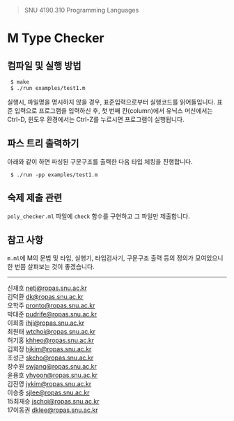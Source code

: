 > SNU 4190.310 Programming Languages

# M Type Checker

## 컴파일 및 실행 방법
```
 $ make
 $ ./run examples/test1.m
```

실행시, 파일명을 명시하지 않을 경우, 표준입력으로부터 실행코드를 읽어들입니다.
 표준 입력으로 프로그램을 입력하신 후, 첫 번째 칸(column)에서 유닉스 머신에서는 Ctrl-D, 윈도우 환경에서는 Ctrl-Z를 누르시면 프로그램이 실행됩니다.


## 파스 트리 출력하기

아래와 같이 하면 파싱된 구문구조를 출력한 다음 타입 체킹을 진행합니다.
```
 $ ./run -pp examples/test1.m
```
## 숙제 제출 관련

`poly_checker.ml` 파일에 `check` 함수를 구현하고 그 파일만 제출합니다.

## 참고 사항

`m.ml`에 M의 문법 및 타입, 실행기, 타입검사기, 구문구조 출력 등의 정의가 모여있으니 한 번쯤 살펴보는 것이 좋겠습니다.


---
신재호 <netj@ropas.snu.ac.kr> <br>
김덕환 <dk@ropas.snu.ac.kr> <br>
오학주 <pronto@ropas.snu.ac.kr> <br>
박대준 <pudrife@ropas.snu.ac.kr> <br>
이희종 <ihji@ropas.snu.ac.kr> <br>
최원태 <wtchoi@ropas.snu.ac.kr> <br>
허기홍 <khheo@ropas.snu.ac.kr> <br>
김희정 <hjkim@ropas.snu.ac.kr> <br>
조성근 <skcho@ropas.snu.ac.kr> <br>
장수원 <swjang@ropas.snu.ac.kr> <br>
윤용호 <yhyoon@ropas.snu.ac.kr> <br>
김진영 <jykim@ropas.snu.ac.kr> <br>
이승중 <sjlee@ropas.snu.ac.kr> <br>
15최재승 <jschoi@ropas.snu.ac.kr> <br>
17이동권 <dklee@ropas.snu.ac.kr> <br>

